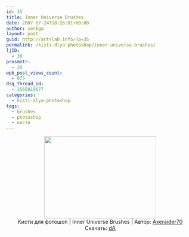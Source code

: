 ```yaml
---
id: 35
title: Inner Universe Brushes
date: 2007-07-24T18:26:01+00:00
author: serEga
layout: post
guid: http://artslab.info/?p=35
permalink: /kisti-dlya-photoshop/inner-universe-brushes/
ljID:
  - 30
prosmotr:
  - 28
wpb_post_views_count:
  - 875
dsq_thread_id:
  - 1565019677
categories:
  - kisti-dlya-photoshop
tags:
  - brushes
  - photoshop
  - кисти
---
```

<center ALIGN="center">
  <a href="http://googledrive.com/host/0B9lHVSSSdxdxd0hjdUdmRzY3Tjg/inner_universe_photoshop_brushes.gif"><img src="http://googledrive.com/host/0B9lHVSSSdxdxd0hjdUdmRzY3Tjg/inner_universe_photoshop_brushes.gif" alt="" title="inner_universe_photoshop_brushes" width="300" height="220" class="alignnone size-full wp-image-793" /></a>
</center>

<center ALIGN="center">
  Кисти для фотошоп | Inner Universe Brushes | Автор: <a HREF="http://axeraider70.deviantart.com/">Axeraider70</a>
</center>

<center ALIGN="center">
  Скачать: <a HREF="http://www.deviantart.com/deviation/56781481/">dA</a></p>

  <p>
    </center>
  </p>